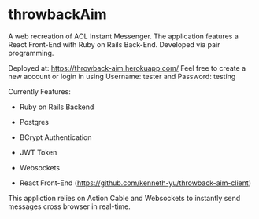 # throwbackAim

A web recreation of AOL Instant Messenger. The application features a React Front-End with Ruby on Rails Back-End. Developed via pair programming.

Deployed at: https://throwback-aim.herokuapp.com/
Feel free to create a new account or login in using Username: tester and Password: testing

Currently Features: 

* Ruby on Rails Backend 

* Postgres

* BCrypt Authentication

* JWT Token

* Websockets

* React Front-End (https://github.com/kenneth-yu/throwback-aim-client)

This appliction relies on Action Cable and Websockets to instantly send messages cross browser in real-time. 
